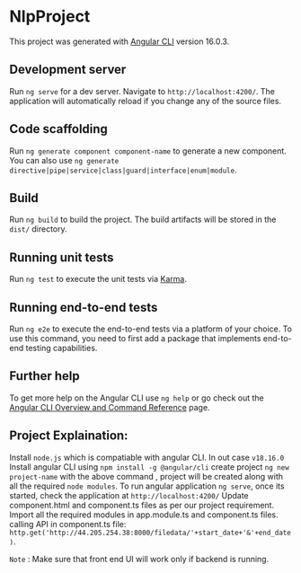 # NlpProject

This project was generated with [Angular CLI](https://github.com/angular/angular-cli) version 16.0.3.

## Development server

Run `ng serve` for a dev server. Navigate to `http://localhost:4200/`. The application will automatically reload if you change any of the source files.

## Code scaffolding

Run `ng generate component component-name` to generate a new component. You can also use `ng generate directive|pipe|service|class|guard|interface|enum|module`.

## Build

Run `ng build` to build the project. The build artifacts will be stored in the `dist/` directory.

## Running unit tests

Run `ng test` to execute the unit tests via [Karma](https://karma-runner.github.io).

## Running end-to-end tests

Run `ng e2e` to execute the end-to-end tests via a platform of your choice. To use this command, you need to first add a package that implements end-to-end testing capabilities.

## Further help

To get more help on the Angular CLI use `ng help` or go check out the [Angular CLI Overview and Command Reference](https://angular.io/cli) page.

## Project Explaination:

Install `node.js` which is compatiable with angular CLI. In out case `v18.16.0`
Install angular CLI using `npm install -g @angular/cli`
create project `ng new project-name`
with the above command , project will be created along with all the required `node modules`.
To run angular application `ng serve`, once its started, check the application at `http://localhost:4200/`
Update component.html and component.ts files as per our project requirement.
Import all the required modules in app.module.ts and component.ts files.
calling API in component.ts file:
`http.get('http://44.205.254.38:8000/filedata/'+start_date+'&'+end_date)`.

`Note` : Make sure that front end UI will work only if backend is running.
